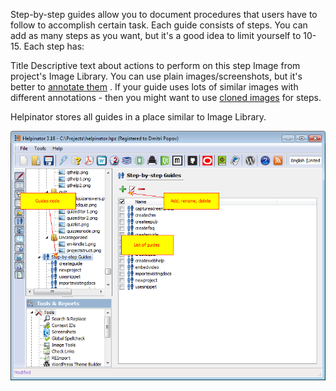 Step-by-step guides allow you to document procedures that users have to follow to accomplish certain task. Each guide consists of steps. You can add as many steps as you want, but it's a good idea to limit yourself to 10-15. Each step has:





Title
Descriptive text about actions to perform on this step
Image from project's Image Library. You can use plain images/screenshots, but it's better to  [annotate them](imageeditor.md "annotate them") . If your guide uses lots of similar images with different annotations - then you might want to use  [cloned images](clonedimages.md "cloned images")  for steps.




Helpinator stores all guides in a place similar to Image Library.




![](images/manageguides.png "")
